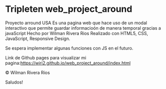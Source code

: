 # Tripleten web_project_around
Proyecto arround USA
Es una pagina web que hace uso de un modal interactivo que permite guardar informacioón de manera temporal gracias a javaScript
Hecho por Wilman Rivera Rios
Realizado con HTML5, CSS, JavaScript, Responsive Design.

Se espera implementar algunas funciones con JS en el futuro.

Link de Github pages para visualizar mi pagina:https://wiri2.github.io/web_project_around/index.html

© Wilman Rivera Rios

Saludos!
